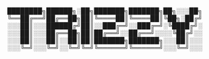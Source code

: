 

<!--
Hi there 👋
**trizzilla/trizzilla** is a ✨ _special_ ✨ repository because its `README.md` (this file) appears on your GitHub profile.

Here are some ideas to get you started:

- 🔭 I’m currently working on ...
- 🌱 I’m currently learning ...
- 👯 I’m looking to collaborate on ...
- 🤔 I’m looking for help with ...
- 💬 Ask me about ...
- 📫 How to reach me: ...
- 😄 Pronouns: ...
- ⚡ Fun fact: ...
-->





████████╗██████╗░██╗███████╗███████╗██╗░░░██╗
╚══██╔══╝██╔══██╗██║╚════██║╚════██║╚██╗░██╔╝   
░░░██║░░░██████╔╝██║░░███╔═╝░░███╔═╝░╚████╔╝░
░░░██║░░░██╔══██╗██║██╔══╝░░██╔══╝░░░░╚██╔╝░░
░░░██║░░░██║░░██║██║███████╗███████╗░░░██║░░░   
░░░╚═╝░░░╚═╝░░╚═╝╚═╝╚══════╝╚══════╝░░░╚═╝░░░         
